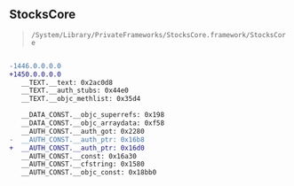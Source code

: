 ## StocksCore

> `/System/Library/PrivateFrameworks/StocksCore.framework/StocksCore`

```diff

-1446.0.0.0.0
+1450.0.0.0.0
   __TEXT.__text: 0x2ac0d8
   __TEXT.__auth_stubs: 0x44e0
   __TEXT.__objc_methlist: 0x35d4

   __DATA_CONST.__objc_superrefs: 0x198
   __DATA_CONST.__objc_arraydata: 0xf58
   __AUTH_CONST.__auth_got: 0x2280
-  __AUTH_CONST.__auth_ptr: 0x16b8
+  __AUTH_CONST.__auth_ptr: 0x16d0
   __AUTH_CONST.__const: 0x16a30
   __AUTH_CONST.__cfstring: 0x1580
   __AUTH_CONST.__objc_const: 0x18bb0

```
